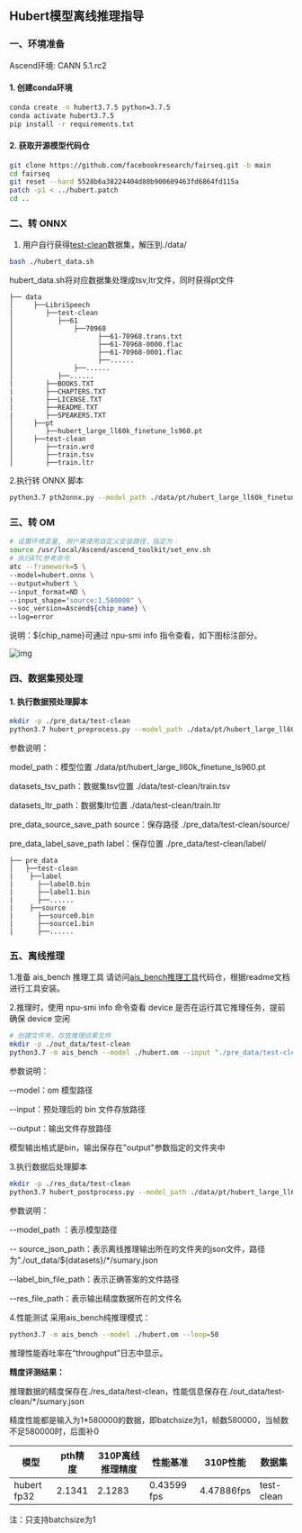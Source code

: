 ## Hubert模型离线推理指导

###  一、环境准备

Ascend环境: CANN 5.1.rc2

####  1. 创建conda环境

```bash
conda create -n hubert3.7.5 python=3.7.5
conda activate hubert3.7.5
pip install -r requirements.txt
```

####  2. 获取开源模型代码仓

```bash
git clone https://github.com/facebookresearch/fairseq.git -b main 
cd fairseq
git reset --hard 5528b6a38224404d80b900609463fd6864fd115a
patch -p1 < ../hubert.patch
cd ..
```

###  二、转 ONNX

1. 用户自行获得[test-clean](https://www.openslr.org/resources/12/test-clean.tar.gz)数据集，解压到./data/

```bash
bash ./hubert_data.sh
```

hubert_data.sh将对应数据集处理成tsv,ltr文件，同时获得pt文件
```
├── data
│     ├──LibriSpeech
|        ├──test-clean
│           ├──61
│           	├──70968
│                     ├──61-70968.trans.txt
│                     ├──61-70968-0000.flac
│                     ├──61-70968-0001.flac
│                     ├──......
│           	├──......	
│           ├──......	
|        ├──BOOKS.TXT
|        ├──CHAPTERS.TXT
|        ├──LICENSE.TXT
|        ├──README.TXT
|        ├──SPEAKERS.TXT
│     ├──pt
│        ├──hubert_large_ll60k_finetune_ls960.pt
│     ├──test-clean
│        ├──train.wrd
│        ├──train.tsv
│        ├──train.ltr 
```

2.执行转 ONNX 脚本

```bash
python3.7 pth2onnx.py --model_path ./data/pt/hubert_large_ll60k_finetune_ls960.pt --onnx_path ./hubert.onnx
```

###  三、转 OM

```bash
# 设置环境变量, 用户需使用自定义安装路径，指定为：
source /usr/local/Ascend/ascend_toolkit/set_env.sh
# 执行ATC参考命令
atc --framework=5 \
--model=hubert.onnx \
--output=hubert \
--input_format=ND \
--input_shape="source:1,580000" \
--soc_version=Ascend${chip_name} \
--log=error
```
说明：${chip_name}可通过 npu-smi info 指令查看，如下图标注部分。

![img](https://gitee.com/ascend/ModelZoo-PyTorch/raw/master/ACL_PyTorch/images/310P3.png)

###  四、数据集预处理

####  1. 执行数据预处理脚本

```bash
mkdir -p ./pre_data/test-clean
python3.7 hubert_preprocess.py --model_path ./data/pt/hubert_large_ll60k_finetune_ls960.pt --datasets_tsv_path ./data/test-clean/train.tsv --datasets_ltr_path ./data/test-clean/train.ltr --pre_data_source_save_path ./pre_data/test-clean/source/ --pre_data_label_save_path ./pre_data/test-clean/label/
```

参数说明：

model_path：模型位置 ./data/pt/hubert_large_ll60k_finetune_ls960.pt

datasets_tsv_path：数据集tsv位置 ./data/test-clean/train.tsv

datasets_ltr_path：数据集ltr位置 ./data/test-clean/train.ltr

pre_data_source_save_path source：保存路径 ./pre_data/test-clean/source/

pre_data_label_save_path label：保存位置 ./pre_data/test-clean/label/
```
├── pre_data
│   ├──test-clean
|    ├──label 
|      ├──label0.bin 
|      ├──label1.bin
|      ├──......  
|    ├──source
|      ├──source0.bin 
|      ├──source1.bin 
|      ├──...... 
```


###  五、离线推理

1.准备 ais_bench 推理工具
  请访问[ais_bench推理工具](https://gitee.com/ascend/tools/tree/master/ais-bench_workload/tool/ais_bench)代码仓，根据readme文档进行工具安装。

2.推理时，使用 npu-smi info 命令查看 device 是否在运行其它推理任务，提前确保 device 空闲

```bash
# 创建文件夹，存放推理结果文件
mkdir -p ./out_data/test-clean
python3.7 -m ais_bench --model ./hubert.om --input "./pre_data/test-clean/source/" --output "./out_data/test-clean/"
```
参数说明：

--model：om 模型路径

--input：预处理后的 bin 文件存放路径

--output：输出文件存放路径 

模型输出格式是bin，输出保存在"output"参数指定的文件夹中

3.执行数据后处理脚本

```bash
mkdir -p ./res_data/test-clean
python3.7 hubert_postprocess.py --model_path ./data/pt/hubert_large_ll60k_finetune_ls960.pt --source_json_path ./out_data/test-clean/*/sumary.json --label_bin_file_path ./pre_data/test-clean/label/ --res_file_path ./res_data/test-clean/
```
参数说明：

\--model_path ：表示模型路径

\-- source_json_path：表示离线推理输出所在的文件夹的json文件，路径为"./out_data/${datasets}/*/sumary.json 

--label_bin_file_path：表示正确答案的文件路径

--res_file_path：表示输出精度数据所在的文件名

4.性能测试 采用ais_bench纯推理模式：

```bash
python3.7 -m ais_bench --model ./hubert.om --loop=50 
```

推理性能吞吐率在“throughput”日志中显示。

**精度评测结果：**

推理数据的精度保存在./res_data/test-clean，性能信息保存在./out_data/test-clean/*/sumary.json

精度性能都是输入为1*580000的数据，即batchsize为1，帧数580000，当帧数不足580000时，后面补0

| 模型        | pth精度 | 310P离线推理精度 | 性能基准    | 310P性能   | 数据集     |
| ----------- | ------- | ---------------- | ----------- | ---------- | ---------- |
| hubert fp32 | 2.1341  | 2.1283           | 0.43599 fps | 4.47886fps | test-clean |


注：只支持batchsize为1

